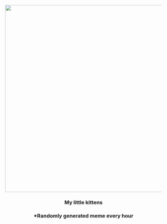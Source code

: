 <p align="center">
        <img src="https://i.redd.it/qlccf66txu591.gif" width="600" height="600">
        </p>
        <h3 align="center">My little kittens</h3>
        <h3 align="center">*Randomly generated meme every hour</h3>
    